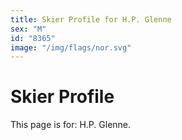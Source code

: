 ```yaml
---
title: Skier Profile for H.P. Glenne
sex: "M"
id: "8365"
image: "/img/flags/nor.svg" 
---
```


# Skier Profile

This page is for: H.P. Glenne.
    